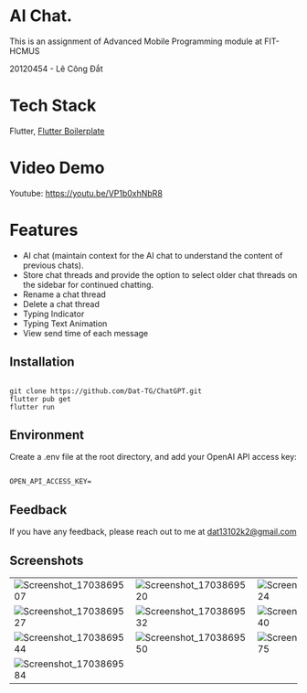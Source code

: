 # AI Chat. 

This is an assignment of Advanced Mobile Programming module at FIT-HCMUS

20120454 - Lê Công Đắt

# Tech Stack

Flutter, [Flutter Boilerplate](https://github.com/zubairehman/flutter_boilerplate_project)

# Video Demo

Youtube: https://youtu.be/VP1b0xhNbR8

# Features
- AI chat (maintain context for the AI chat to understand the content of previous chats).
- Store chat threads and provide the option to select older chat threads on the sidebar for continued chatting.
- Rename a chat thread
- Delete a chat thread
- Typing Indicator
- Typing Text Animation
- View send time of each message

## Installation

``` 

git clone https://github.com/Dat-TG/ChatGPT.git
flutter pub get
flutter run 

```

## Environment 
Create a .env file at the root directory, and add your OpenAI API access key:

```

OPEN_API_ACCESS_KEY=

```

## Feedback

If you have any feedback, please reach out to me at dat13102k2@gmail.com

## Screenshots

|  	|  	|  	|
|---	|---	|---	|
| ![Screenshot_1703869507](https://github.com/Dat-TG/Racing-And-Betting/assets/83936894/68af2b6e-9a1b-48ac-8d8d-10c19179217f)|![Screenshot_1703869520](https://github.com/Dat-TG/Racing-And-Betting/assets/83936894/7958bc7c-4d85-4ac2-99a9-8693602c08f9)| ![Screenshot_1703869524](https://github.com/Dat-TG/Racing-And-Betting/assets/83936894/94e97a9c-8dc9-43e8-82c5-bc8837972aaf)|
| ![Screenshot_1703869527](https://github.com/Dat-TG/Racing-And-Betting/assets/83936894/3f96d4e8-7dfe-4c13-9acd-0d28bd9f0088)	|![Screenshot_1703869532](https://github.com/Dat-TG/Racing-And-Betting/assets/83936894/ee2916bb-812c-45c2-acd6-5601388c2f50)| ![Screenshot_1703869540](https://github.com/Dat-TG/Racing-And-Betting/assets/83936894/e30eb73c-85b7-4209-8903-4aaa5125a12d)|
|![Screenshot_1703869544](https://github.com/Dat-TG/Racing-And-Betting/assets/83936894/d3515ed2-cc05-455e-abb9-d7ee0374153d)	| ![Screenshot_1703869550](https://github.com/Dat-TG/Racing-And-Betting/assets/83936894/ffc896b9-10f9-4dd9-b9f5-ee2c34c1de51)	|![Screenshot_1703869575](https://github.com/Dat-TG/Racing-And-Betting/assets/83936894/e74b644d-e96e-4175-981d-2e34f09c3375)|
| ![Screenshot_1703869584](https://github.com/Dat-TG/Racing-And-Betting/assets/83936894/73e77127-51ab-4ee0-a079-664080a42ab6)|  	|  	|
